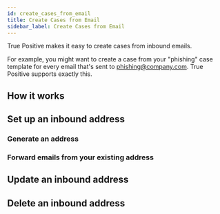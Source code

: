 ```yaml
---
id: create_cases_from_email
title: Create Cases from Email
sidebar_label: Create Cases from Email
---
```


True Positive makes it easy to create cases from inbound emails.

For example, you might want to create a case from your "phishing" case template for every email that's sent to phishing@company.com. True Positive supports exactly this.

## How it works

## Set up an inbound address

### Generate an address

### Forward emails from your existing address

## Update an inbound address

## Delete an inbound address
